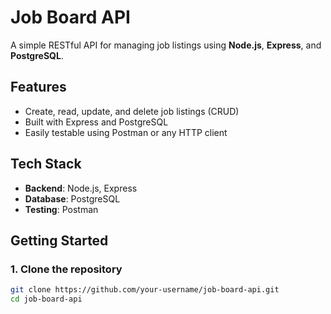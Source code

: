 # Job Board API

A simple RESTful API for managing job listings using **Node.js**, **Express**, and **PostgreSQL**.

## Features

- Create, read, update, and delete job listings (CRUD)
- Built with Express and PostgreSQL
- Easily testable using Postman or any HTTP client

## Tech Stack

- **Backend**: Node.js, Express
- **Database**: PostgreSQL
- **Testing**: Postman

## Getting Started

### 1. Clone the repository

```bash
git clone https://github.com/your-username/job-board-api.git
cd job-board-api
